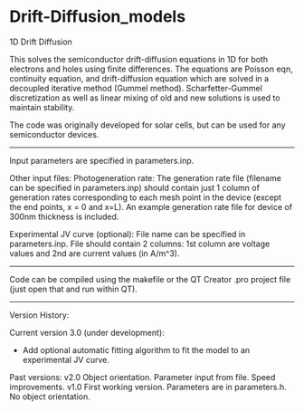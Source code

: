 # Drift-Diffusion_models

1D Drift Diffusion 

This solves the semiconductor drift-diffusion equations in 1D for both electrons and holes using finite differences. The equations are Poisson eqn, 
continuity equation, and drift-diffusion equation which are solved in a decoupled iterative method (Gummel method). Scharfetter-Gummel
discretization as well as linear mixing of old and new solutions is used to maintain stability.

The code was originally developed for solar cells, but can be used for any semiconductor devices.

------------------------------------------------------------------------------------------------------

Input parameters are specified in parameters.inp.

Other input files:
Photogeneration rate: The generation rate file (filename can be specified in parameters.inp) should contain just 1 column of generation rates corresponding to each mesh point in the device (except the end points, x = 0 and x=L). An example generation rate file for device of 300nm thickness is included.

Experimental JV curve (optional): File name can be specified in parameters.inp. File should contain 2 columns: 1st column are voltage values and 2nd are current values (in A/m^3).

------------------------------------------------------------------------------------------------------

Code can be compiled using the makefile or the QT Creator .pro project file (just open that and run within QT).

------------------------------------------------------------------------------------------------------

Version History:

Current version 3.0 (under development):
   - Add optional automatic fitting algorithm to fit the model to an experimental JV curve.

Past versions:
   v2.0     Object orientation. Parameter input from file. Speed improvements.
   v1.0     First working version. Parameters are in parameters.h. No object orientation.
